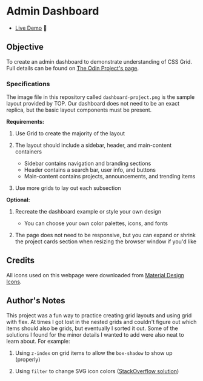 # Admin Dashboard

* [Live Demo](https://ajwjung.github.io/admin-dashboard/) :star2:

## Objective

To create an admin dashboard to demonstrate understanding of CSS Grid. Full details can be found on [The Odin Project's page](https://www.theodinproject.com/lessons/node-path-intermediate-html-and-css-admin-dashboard).

### Specifications

The image file in this repository called `dashboard-project.png` is the sample layout provided by TOP. Our dashboard does not need to be an exact replica, but the basic layout components must be present.

**Requirements:**

1. Use Grid to create the majority of the layout

2. The layout should include a sidebar, header, and main-content containers
    * Sidebar contains navigation and branding sections
    * Header contains a search bar, user info, and buttons
    * Main-content contains projects, announcements, and trending items

3. Use more grids to lay out each subsection

**Optional:**

1. Recreate the dashboard example or style your own design
    * You can choose your own color palettes, icons, and fonts

2. The page does not need to be responsive, but you can expand or shrink the project cards section when resizing the browser window if you'd like

## Credits

All icons used on this webpage were downloaded from [Material Design Icons](https://materialdesignicons.com/).

## Author's Notes

This project was a fun way to practice creating grid layouts and using grid with flex. At times I got lost in the nested grids and couldn't figure out which items should also be grids, but eventually I sorted it out. Some of the solutions I found for the minor details I wanted to add were also neat to learn about. For example:

1. Using `z-index` on grid items to allow the `box-shadow` to show up (properly)

2. Using `filter` to change SVG icon colors ([StackOverflow solution](https://stackoverflow.com/questions/22252472/how-to-change-the-color-of-an-svg-element))

